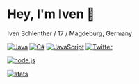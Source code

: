 # Hey, I'm Iven 👋

Iven Schlenther / 17 / Magdeburg, Germany

[![Java](https://img.shields.io/badge/-Java-ED7E18.svg?logo=Java&logoColor=white&longCache=true&style=for-the-badge)](https://github.com/LvckyAPI?tab=repositories&q=&type=&language=c%2B%2B)
[![C#](https://img.shields.io/badge/-Csharp-8351d0.svg?logo=C%2B%2B&logoColor=white&longCache=true&style=for-the-badge)](https://github.com/LvckyAPI?tab=repositories&q=&type=&language=c%2B%2B)
[![JavaScript](https://img.shields.io/badge/-javascript-F7DF1E.svg?logo=javascript&logoColor=white&longCache=true&style=for-the-badge)](https://github.com/LvckyAPI?tab=repositories&q=&type=&language=javascript)
[![Twitter](https://img.shields.io/badge/-@StossenHDYT-03A9F4.svg?logo=twitter&logoColor=white&longCache=true&style=for-the-badge)](https://www.twitter.com/StossenHDYT)

[![node.js](https://img.shields.io/badge/-node.js-339933.svg?logo=java.js&logoColor=white&longCache=true&style=for-the-badge)](https://nodejs.org/de/)

[![stats](https://github-readme-stats.vercel.app/api?username=LvckyAPI&count_private=true&theme=tokyonight)](https://github.com/LvckyAPI)
